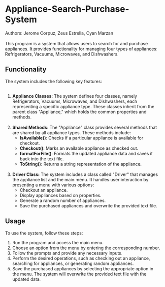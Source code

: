 # Appliance-Search-Purchase-System
Authors: Jerome Corpuz, Zeus Estrella, Cyan Marzan
<br>
<br> 
This program is a system that allows users to search for and purchase appliances. It provides functionality for managing four types of appliances: Refrigerators, Vacuums, Microwaves, and Dishwashers. 

<h2> Functionality </h2> 
The system includes the following key features:
<br>
<br>
<ol>
  <li><b> Appliance Classes</b>: The system defines four classes, namely Refrigerators, Vacuums, Microwaves, and Dishwashers, each      representing a specific appliance type. These classes inherit from the parent class "Appliance," which holds the common             properties and methods. </li>
  <br>
  <li><b> Shared Methods</b>: The "Appliance" class provides several methods that are shared by all appliance types. These methods              include:
      <ul> 
        <li> <b> IsAvailable()</b>: Checks if a particular appliance is available for checkout.</li>
        <li><b>Checkout()</b>: Marks an available appliance as checked out.</li>
        <li><b>formatForFile()</b>: Formats the updated appliance data and saves it back into the text file.</li>
        <li><b>ToString()</b>: Returns a string representation of the appliance.</li>
      </ul> 
  </li>
  <br>
  <li> 
    <b> Driver Class:</b> The system includes a class called "Driver" that manages the appliance list and the main menu. It handles      user interaction by presenting a menu with various options:
      <ul> 
        <li>Checkout an appliance.</li>
        <li>Display appliances based on properties.</li>
        <li>Generate a random number of appliances.</li>
        <li>Save the purchased appliances and overwrite the provided text file.</li>
      </ul> 
   </li>
</ol>
<h2> Usage </h2>
To use the system, follow these steps:

<ol> 
  <li>Run the program and access the main menu.</li>
  <li>Choose an option from the menu by entering the corresponding number.</li>
  <li>Follow the prompts and provide any necessary inputs.</li>
  <li>Perform the desired operations, such as checking out an appliance, searching for appliances, or generating random appliances.   </li>
  <li>Save the purchased appliances by selecting the appropriate option in the menu. The system will overwrite the provided text        file with the updated data.
  </li>
</ol> 


